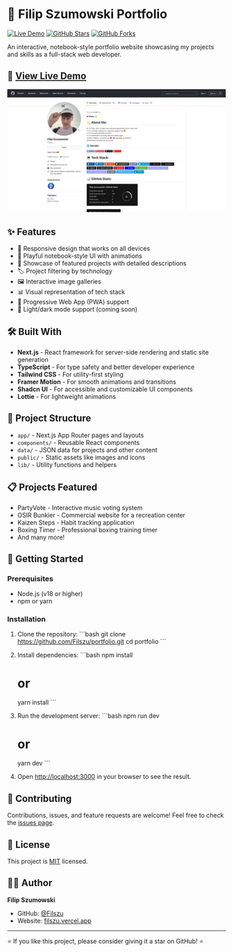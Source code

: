 # 📝 Filip Szumowski Portfolio

[![Live Demo](https://img.shields.io/badge/Live%20Demo-Visit%20Site-blue?style=for-the-badge&logo=vercel)](https://filszu.vercel.app/)
[![GitHub Stars](https://img.shields.io/github/stars/Filszu/portfolio?style=for-the-badge&logo=github)](https://github.com/Filszu/portfolio/stargazers)
[![GitHub Forks](https://img.shields.io/github/forks/Filszu/portfolio?style=for-the-badge&logo=github)](https://github.com/Filszu/portfolio/network/members)

An interactive, notebook-style portfolio website showcasing my projects and skills as a full-stack web developer.

## 🚀 [View Live Demo](https://filszu.vercel.app/)

![Portfolio Preview](public/images/og-image.jpeg)

## ✨ Features

- 📱 Responsive design that works on all devices
- 🎨 Playful notebook-style UI with animations
- 📂 Showcase of featured projects with detailed descriptions
- 🏷️ Project filtering by technology
- 🖼️ Interactive image galleries
- 📊 Visual representation of tech stack
- 📱 Progressive Web App (PWA) support
- 🌙 Light/dark mode support (coming soon)

## 🛠️ Built With

- **Next.js** - React framework for server-side rendering and static site generation
- **TypeScript** - For type safety and better developer experience
- **Tailwind CSS** - For utility-first styling
- **Framer Motion** - For smooth animations and transitions
- **Shadcn UI** - For accessible and customizable UI components
- **Lottie** - For lightweight animations

## 🧰 Project Structure

- `app/` - Next.js App Router pages and layouts
- `components/` - Reusable React components
- `data/` - JSON data for projects and other content
- `public/` - Static assets like images and icons
- `lib/` - Utility functions and helpers

## 📋 Projects Featured

- PartyVote - Interactive music voting system
- OSIR Bunkier - Commercial website for a recreation center
- Kaizen Steps - Habit tracking application
- Boxing Timer - Professional boxing training timer
- And many more!

## 🚀 Getting Started

### Prerequisites

- Node.js (v18 or higher)
- npm or yarn

### Installation

1. Clone the repository:
   \`\`\`bash
   git clone https://github.com/Filszu/portfolio.git
   cd portfolio
   \`\`\`

2. Install dependencies:
   \`\`\`bash
   npm install
   # or
   yarn install
   \`\`\`

3. Run the development server:
   \`\`\`bash
   npm run dev
   # or
   yarn dev
   \`\`\`

4. Open [http://localhost:3000](http://localhost:3000) in your browser to see the result.

## 🤝 Contributing

Contributions, issues, and feature requests are welcome! Feel free to check the [issues page](https://github.com/Filszu/portfolio/issues).

## 📝 License

This project is [MIT](LICENSE) licensed.

## 👨‍💻 Author

**Filip Szumowski**

- GitHub: [@Filszu](https://github.com/Filszu)
- Website: [filszu.vercel.app](https://filszu.vercel.app)

---

⭐️ If you like this project, please consider giving it a star on GitHub! ⭐️
